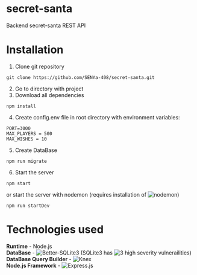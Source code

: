 # secret-santa
Backend secret-santa REST API

# Installation
1. Clone git repository   
```
git clone https://github.com/SENYa-408/secret-santa.git
```
2. Go to directory with project
3. Download all dependencies 
```
npm install
```
4. Create config.env file in root directory with environment variables: 
```
PORT=3000
MAX_PLAYERS = 500
MAX_WISHES = 10
```
5. Create DataBase
```
npm run migrate
```
6. Start the server  
```
npm start  
```
or start the server with nodemon (requires installation of ![nodemon](https://www.npmjs.com/package/nodemon))
```
npm run startDev
```

# Technologies used
**Runtime** - Node.js  
**DataBase** - ![Better-SQLite3](https://www.npmjs.com/package/better-sqlite3) (SQLite3 has ![3 high severity vulnerailities](https://github.com/mapbox/node-sqlite3/issues/1483))  
**DataBase Query Builder** - ![Knex](https://www.npmjs.com/package/knex)  
**Node.js Framework** - ![Express.js](https://www.npmjs.com/package/express)  
